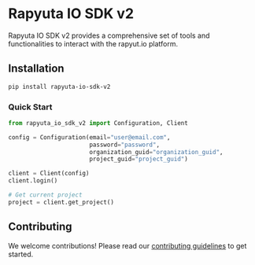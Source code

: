 # Rapyuta IO SDK v2
Rapyuta IO SDK v2 provides a comprehensive set of tools and functionalities to interact with the rapyut.io platform.

## Installation
```bash
pip install rapyuta-io-sdk-v2
```

### Quick Start
```python
from rapyuta_io_sdk_v2 import Configuration, Client

config = Configuration(email="user@email.com", 
                       password="password", 
                       organization_guid="organization_guid", 
                       project_guid="project_guid")

client = Client(config)
client.login()

# Get current project
project = client.get_project()
```

## Contributing

We welcome contributions! Please read our [contributing guidelines](CONTRIBUTING.md) to get started.